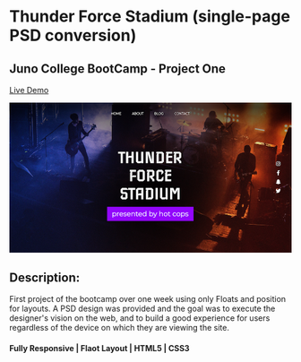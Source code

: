 # Thunder Force Stadium (single-page PSD conversion)

## Juno College BootCamp - Project One

[Live Demo](https://mantonionip.github.io/thunder-force-stadium/)

![](assets/screenShot.png)

## Description:
First project of the bootcamp over one week using only Floats and position for layouts. A PSD design was provided and the goal was to execute the designer's vision on the web, and to build a good experience for users regardless of the device on which they are viewing the site.

#### Fully Responsive | Flaot Layout | HTML5 | CSS3
